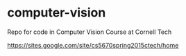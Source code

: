# computer-vision
Repo for code in Computer Vision Course at Cornell Tech

https://sites.google.com/site/cs5670spring2015ctech/home
